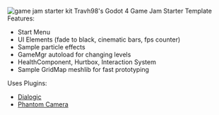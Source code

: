 ![game jam starter kit](https://github.com/Travh98/Travh98sGodotGameJamTemplate/assets/36664554/a94f2268-e9bd-4a1d-8c84-3ecb39f04542)
Travh98's Godot 4 Game Jam Starter Template
Features:
- Start Menu
- UI Elements (fade to black, cinematic bars, fps counter)
- Sample particle effects
- GameMgr autoload for changing levels
- HealthComponent, Hurtbox, Interaction System
- Sample GridMap meshlib for fast prototyping

Uses Plugins:
- [Dialogic](https://github.com/dialogic-godot/dialogic)
- [Phantom Camera](https://github.com/ramokz/phantom-camera)

